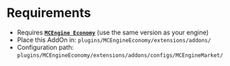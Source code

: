# Requirements

- Requires [**`MCEngine Economy`**](https://github.com/MCEngine-Engine/economy/releases) (use the same version as your engine)
- Place this AddOn in: `plugins/MCEngineEconomy/extensions/addons/`
- Configuration path: `plugins/MCEngineEconomy/extensions/addons/configs/MCEngineMarket/`
